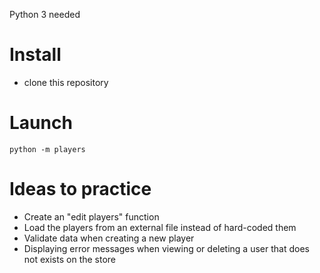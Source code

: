 Python 3 needed

# Install

- clone this repository

# Launch

```shell
python -m players
```

# Ideas to practice

- Create an "edit players" function
- Load the players from an external file instead of hard-coded them
- Validate data when creating a new player
- Displaying error messages when viewing or deleting a user that does not exists on the store
